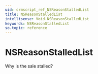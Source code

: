 ```yaml
---
uid: crmscript_ref_NSReasonStalledList
title: NSReasonStalledList
intellisense: Void.NSReasonStalledList
keywords: NSReasonStalledList
so.topic: reference
---
```


# NSReasonStalledList

Why is the sale stalled?
